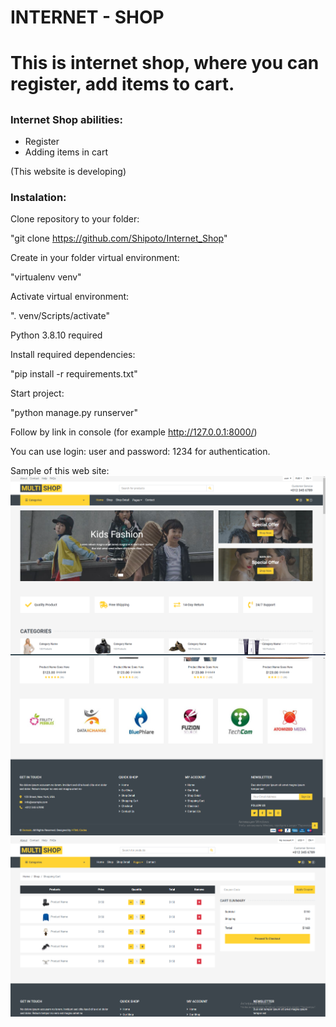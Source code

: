 # INTERNET - SHOP
# This is internet shop, where you can register, add items to cart.
##  
### Internet Shop abilities:
+ Register
+ Adding items in cart




(This website is developing)

### Instalation:

Clone repository to your folder:

"git clone https://github.com/Shipoto/Internet_Shop"

Create in your folder virtual environment:

"virtualenv venv"

Activate virtual environment:

". venv/Scripts/activate"

Python 3.8.10 required

Install required dependencies:

"pip install -r requirements.txt"

Start project:

"python manage.py runserver"

Follow by link in console (for example http://127.0.0.1:8000/)

You can use login: user and password: 1234 for authentication.

Sample of this web site:
![](https://github.com/Shipoto/Internet_Shop/blob/master/static/readme_img/1.PNG)
![](https://github.com/Shipoto/Internet_Shop/blob/master/static/readme_img/2.PNG)
![](https://github.com/Shipoto/Internet_Shop/blob/master/static/readme_img/3.PNG)
